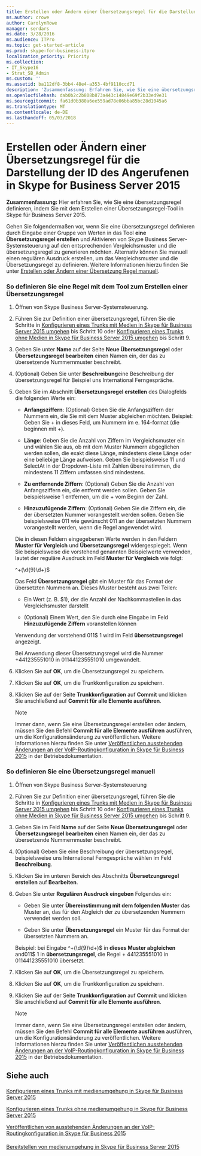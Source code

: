 ```yaml
---
title: Erstellen oder Ändern einer Übersetzungsregel für die Darstellung der ID des Angerufenen in Skype for Business Server 2015
ms.author: crowe
author: CarolynRowe
manager: serdars
ms.date: 3/28/2016
ms.audience: ITPro
ms.topic: get-started-article
ms.prod: skype-for-business-itpro
localization_priority: Priority
ms.collection:
- IT_Skype16
- Strat_SB_Admin
ms.custom: ''
ms.assetid: ba112df8-3bb4-48e4-a353-4bf9110ccd71
description: 'Zusammenfassung: Erfahren Sie, wie Sie eine übersetzungsregel definieren, indem Sie mit dem Erstellen einer Übersetzungsregel-Tool in Skype für Business Server 2015.'
ms.openlocfilehash: dab0b2c2b808b873a443c14849e69f2b33ed9e31
ms.sourcegitcommit: fa61d0b380a6ee559ad78e06bba85bc28d1045a6
ms.translationtype: MT
ms.contentlocale: de-DE
ms.lasthandoff: 05/03/2018
---
```

# <a name="create-or-modify-a-translation-rule-for-called-id-presentation-in-skype-for-business-server-2015"></a>Erstellen oder Ändern einer Übersetzungsregel für die Darstellung der ID des Angerufenen in Skype for Business Server 2015
 
**Zusammenfassung:** Hier erfahren Sie, wie Sie eine übersetzungsregel definieren, indem Sie mit dem Erstellen einer Übersetzungsregel-Tool in Skype für Business Server 2015.
  
Gehen Sie folgendermaßen vor, wenn Sie eine übersetzungsregel definieren durch Eingabe einer Gruppe von Werten in das Tool **eine Übersetzungsregel erstellen** und Aktivieren von Skype Business Server-Systemsteuerung auf den entsprechenden Vergleichsmuster und die übersetzungsregel zu generieren möchten. Alternativ können Sie manuell einen regulären Ausdruck erstellen, um das Vergleichsmuster und die Übersetzungsregel zu definieren. Weitere Informationen hierzu finden Sie unter [Erstellen oder Ändern einer Übersetzung Regel manuell](http://technet.microsoft.com/library/049d1db3-af58-48c5-be89-52e1d068a4bd.aspx).
  
### <a name="to-define-a-rule-by-using-the-build-a-translation-rule-tool"></a>So definieren Sie eine Regel mit dem Tool zum Erstellen einer Übersetzungsregel

1. Öffnen von Skype Business Server-Systemsteuerung.
    
2. Führen Sie zur Definition einer übersetzungsregel, führen Sie die Schritte in [Konfigurieren eines Trunks mit Medien in Skype für Business Server 2015 umgehen](configure-trunk-with-media-bypass.md) bis Schritt 10 oder [Konfigurieren eines Trunks ohne Medien in Skype für Business Server 2015 umgehen](configure-trunk-without-media-bypass.md) bis Schritt 9.
    
3. Geben Sie unter **Name** auf der Seite **Neue Übersetzungsregel** oder **Übersetzungsregel bearbeiten** einen Namen ein, der das zu übersetzende Nummernmuster beschreibt.
    
4. (Optional) Geben Sie unter **Beschreibung**eine Beschreibung der übersetzungsregel für Beispiel uns International Ferngespräche.
    
5. Geben Sie im Abschnitt **Übersetzungsregel erstellen** des Dialogfelds die folgenden Werte ein:
    
   - **Anfangsziffern**: (Optional) Geben Sie die Anfangsziffern der Nummern ein, die Sie mit dem Muster abgleichen möchten. Beispiel: Geben Sie + in dieses Feld, um Nummern im e. 164-format (die beginnen mit +).
    
   - **Länge**: Geben Sie die Anzahl von Ziffern im Vergleichsmuster ein und wählen Sie aus, ob mit dem Muster Nummern abgeglichen werden sollen, die exakt diese Länge, mindestens diese Länge oder eine beliebige Länge aufweisen. Geben Sie beispielsweise 11 und SelectAt in der Dropdown-Liste mit Zahlen übereinstimmen, die mindestens 11 Ziffern umfassen sind mindestens.
    
   - **Zu entfernende Ziffern**: (Optional) Geben Sie die Anzahl von Anfangsziffern ein, die entfernt werden sollen. Geben Sie beispielsweise 1 entfernen, um die + vom Beginn der Zahl.
    
   - **Hinzuzufügende Ziffern**: (Optional) Geben Sie die Ziffern ein, die der übersetzten Nummer vorangestellt werden sollen. Geben Sie beispielsweise 011 wie gewünscht 011 an der übersetzten Nummern vorangestellt werden, wenn die Regel angewendet wird.
    
    Die in diesen Feldern eingegebenen Werte werden in den Feldern **Muster für Vergleich** und **Übersetzungsregel** widergespiegelt. Wenn Sie beispielsweise die vorstehend genannten Beispielwerte verwenden, lautet der reguläre Ausdruck im Feld **Muster für Vergleich** wie folgt:
    
    ^\+(\d{9}\d+)$
    
    Das Feld **Übersetzungsregel** gibt ein Muster für das Format der übersetzten Nummern an. Dieses Muster besteht aus zwei Teilen:
    
   - Ein Wert (z. B. $1), der die Anzahl der Nachkommastellen in das Vergleichsmuster darstellt
    
   - (Optional) Einem Wert, den Sie durch eine Eingabe im Feld **Hinzuzufügende Ziffern** voranstellen können
    
    Verwendung der vorstehend 011$ 1 wird im Feld **übersetzungsregel** angezeigt.
    
    Bei Anwendung dieser Übersetzungsregel wird die Nummer +441235551010 in 011441235551010 umgewandelt.
    
6. Klicken Sie auf **OK**, um die Übersetzungsregel zu speichern.
    
7. Klicken Sie auf **OK**, um die Trunkkonfiguration zu speichern.
    
8. Klicken Sie auf der Seite **Trunkkonfiguration** auf **Commit** und klicken Sie anschließend auf **Commit für alle Elemente ausführen**. 
    
   > [!NOTE]
   > Immer dann, wenn Sie eine Übersetzungsregel erstellen oder ändern, müssen Sie den Befehl **Commit für alle Elemente ausführen** ausführen, um die Konfigurationsänderung zu veröffentlichen. Weitere Informationen hierzu finden Sie unter [Veröffentlichen ausstehenden Änderungen an der VoIP-Routingkonfiguration in Skype für Business 2015](voice-route-config-changes.md) in der Betriebsdokumentation.
  
### <a name="to-define-a-translation-rule-manually"></a>So definieren Sie eine Übersetzungsregel manuell

1. Öffnen von Skype Business Server-Systemsteuerung
    
2. Führen Sie zur Definition einer übersetzungsregel, führen Sie die Schritte in [Konfigurieren eines Trunks mit Medien in Skype für Business Server 2015 umgehen](configure-trunk-with-media-bypass.md) bis Schritt 10 oder [Konfigurieren eines Trunks ohne Medien in Skype für Business Server 2015 umgehen](configure-trunk-without-media-bypass.md) bis Schritt 9.
    
3. Geben Sie im Feld **Name** auf der Seite **Neue Übersetzungsregel** oder **Übersetzungsregel bearbeiten** einen Namen ein, der das zu übersetzende Nummernmuster beschreibt.
    
4. (Optional) Geben Sie eine Beschreibung der übersetzungsregel, beispielsweise uns International Ferngespräche wählen im Feld **Beschreibung**.
    
5. Klicken Sie im unteren Bereich des Abschnitts **Übersetzungsregel erstellen** auf **Bearbeiten**.
    
6. Geben Sie unter **Regulären Ausdruck eingeben** Folgendes ein:
    
   - Geben Sie unter **Übereinstimmung mit dem folgenden Muster** das Muster an, das für den Abgleich der zu übersetzenden Nummern verwendet werden soll.
    
   - Geben Sie unter **Übersetzungsregel** ein Muster für das Format der übersetzten Nummern an.
    
    Beispiel: bei Eingabe ^\+(\d{9}\d+)$ in **dieses Muster abgleichen** and011$ 1 in **übersetzungsregel**, die Regel + 441235551010 in 011441235551010 übersetzt.
    
7. Klicken Sie auf **OK**, um die Übersetzungsregel zu speichern.
    
8. Klicken Sie auf **OK**, um die Trunkkonfiguration zu speichern.
    
9. Klicken Sie auf der Seite **Trunkkonfiguration** auf **Commit** und klicken Sie anschließend auf **Commit für alle Elemente ausführen**. 
    
    > [!NOTE]
    > Immer dann, wenn Sie eine Übersetzungsregel erstellen oder ändern, müssen Sie den Befehl **Commit für alle Elemente ausführen** ausführen, um die Konfigurationsänderung zu veröffentlichen. Weitere Informationen hierzu finden Sie unter [Veröffentlichen ausstehenden Änderungen an der VoIP-Routingkonfiguration in Skype für Business 2015](voice-route-config-changes.md) in der Betriebsdokumentation.
  
## <a name="see-also"></a>Siehe auch

#### 

[Konfigurieren eines Trunks mit medienumgehung in Skype für Business Server 2015](configure-trunk-with-media-bypass.md)
  
[Konfigurieren eines Trunks ohne medienumgehung in Skype für Business Server 2015](configure-trunk-without-media-bypass.md)
  
[Veröffentlichen von ausstehenden Änderungen an der VoIP-Routingkonfiguration in Skype für Business 2015](voice-route-config-changes.md)
#### 

[Bereitstellen von medienumgehung in Skype für Business Server 2015](deploy-media-bypass.md)

